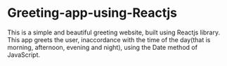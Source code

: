 # Greeting-app-using-Reactjs
This is a simple and beautiful greeting website, built using Reactjs library. This app greets the user, inaccordance with the time of the day(that is morning, afternoon, evening and night), using the Date method of JavaScript.
